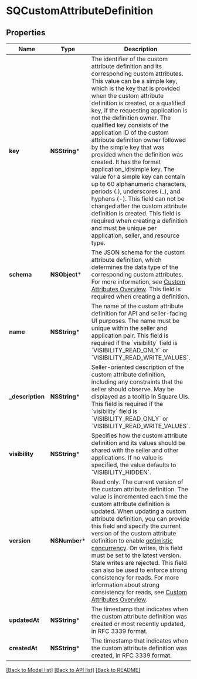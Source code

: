# SQCustomAttributeDefinition

## Properties
Name | Type | Description | Notes
------------ | ------------- | ------------- | -------------
**key** | **NSString*** | The identifier of the custom attribute definition and its corresponding custom attributes. This value can be a simple key, which is the key that is provided when the custom attribute definition is created, or a qualified key, if the requesting application is not the definition owner. The qualified key consists of the application ID of the custom attribute definition owner followed by the simple key that was provided when the definition was created. It has the format application_id:simple key.  The value for a simple key can contain up to 60 alphanumeric characters, periods (.), underscores (_), and hyphens (-).  This field can not be changed after the custom attribute definition is created. This field is required when creating a definition and must be unique per application, seller, and resource type. | [optional] 
**schema** | **NSObject*** | The JSON schema for the custom attribute definition, which determines the data type of the corresponding custom attributes. For more information, see [Custom Attributes Overview](https://developer.squareup.com/docs/devtools/customattributes/overview). This field is required when creating a definition. | [optional] 
**name** | **NSString*** | The name of the custom attribute definition for API and seller-facing UI purposes. The name must be unique within the seller and application pair. This field is required if the &#x60;visibility&#x60; field is &#x60;VISIBILITY_READ_ONLY&#x60; or &#x60;VISIBILITY_READ_WRITE_VALUES&#x60;. | [optional] 
**_description** | **NSString*** | Seller-oriented description of the custom attribute definition, including any constraints that the seller should observe. May be displayed as a tooltip in Square UIs. This field is required if the &#x60;visibility&#x60; field is &#x60;VISIBILITY_READ_ONLY&#x60; or &#x60;VISIBILITY_READ_WRITE_VALUES&#x60;. | [optional] 
**visibility** | **NSString*** | Specifies how the custom attribute definition and its values should be shared with the seller and other applications. If no value is specified, the value defaults to &#x60;VISIBILITY_HIDDEN&#x60;. | [optional] 
**version** | **NSNumber*** | Read only. The current version of the custom attribute definition. The value is incremented each time the custom attribute definition is updated. When updating a custom attribute definition, you can provide this field and specify the current version of the custom attribute definition to enable [optimistic concurrency](https://developer.squareup.com/docs/build-basics/common-api-patterns/optimistic-concurrency).  On writes, this field must be set to the latest version. Stale writes are rejected.  This field can also be used to enforce strong consistency for reads. For more information about strong consistency for reads, see [Custom Attributes Overview](https://developer.squareup.com/docs/devtools/customattributes/overview). | [optional] 
**updatedAt** | **NSString*** | The timestamp that indicates when the custom attribute definition was created or most recently updated, in RFC 3339 format. | [optional] 
**createdAt** | **NSString*** | The timestamp that indicates when the custom attribute definition was created, in RFC 3339 format. | [optional] 

[[Back to Model list]](../README.md#documentation-for-models) [[Back to API list]](../README.md#documentation-for-api-endpoints) [[Back to README]](../README.md)


